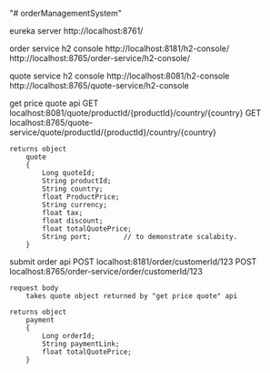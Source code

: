 "# orderManagementSystem" 

eureka server
	http://localhost:8761/

order service h2 console
		http://localhost:8181/h2-console/
		http://localhost:8765/order-service/h2-console/
		
quote service h2 console
		http://localhost:8081/h2-console
		http://localhost:8765/quote-service/h2-console

get price quote api
	GET localhost:8081/quote/productId/{productId}/country/{country}
	GET localhost:8765/quote-service/quote/productId/{productId}/country/{country}
	
	returns object
		quote 
		{
			Long quoteId;
			String productId;
			String country;
			float ProductPrice;
			String currency;
			float tax;
			float discount;
			float totalQuotePrice;
			String port;		// to demonstrate scalabity.
		}

submit order api
	POST localhost:8181/order/customerId/123
	POST localhost:8765/order-service/order/customerId/123
	
	request body 
		takes quote object returned by "get price quote" api
	
	returns object
		payment 
		{
			Long orderId;
			String paymentLink;
			float totalQuotePrice;
		}
	